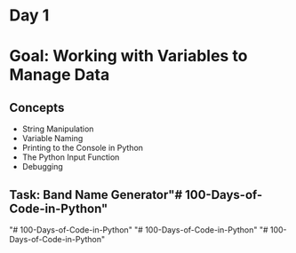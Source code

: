 # Day 1 
# Goal: Working with Variables to Manage Data
## Concepts 
- String Manipulation
- Variable Naming
- Printing to the Console in Python
- The Python Input Function
- Debugging
## Task: Band Name Generator"# 100-Days-of-Code-in-Python" 
"# 100-Days-of-Code-in-Python" 
"# 100-Days-of-Code-in-Python" 
"# 100-Days-of-Code-in-Python" 
